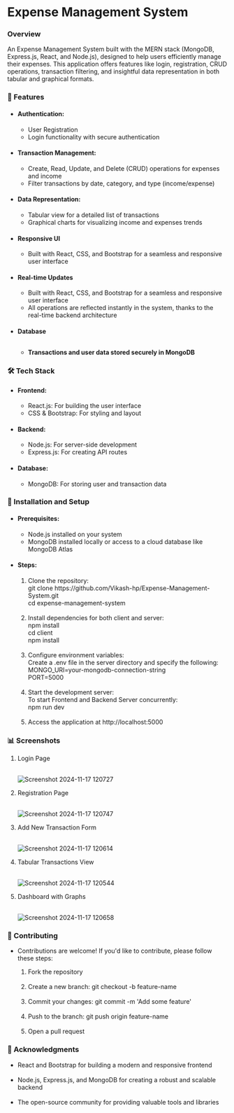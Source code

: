 <h1>Expense Management System</h1>
<h3>Overview</h3>
<p>An Expense Management System built with the MERN stack (MongoDB, Express.js, React, and Node.js), designed to help users efficiently manage their expenses. This application offers features like login, registration, CRUD operations, transaction filtering, and insightful data representation in both tabular and graphical formats.</p>

<h3>🚀 Features</h3>
<ul>
  <li><h4>Authentication:</h4></li>
  <ul>
    <li>User Registration</li>
    <li>Login functionality with secure authentication</li>
  </ul>
  <li><h4>Transaction Management:</h4></li>
  <ul>
    <li>Create, Read, Update, and Delete (CRUD) operations for expenses and income</li>
    <li>Filter transactions by date, category, and type (income/expense)</li>
  </ul>
  <li><h4>Data Representation:</h4></li>
  <ul>
    <li>Tabular view for a detailed list of transactions</li> 
    <li>Graphical charts for visualizing income and expenses trends</li>
  </ul>
  <li><h4>Responsive UI</h4></li>
  <ul>
    <li>Built with React, CSS, and Bootstrap for a seamless and responsive user interface</li>
  </ul>
  <li><h4>Real-time Updates</h4></li>
   <ul>
    <li>Built with React, CSS, and Bootstrap for a seamless and responsive user interface</li>
    <li>All operations are reflected instantly in the system, thanks to the real-time backend architecture</li>
  </ul>
  <li><h4>Database</h4</li>
  <ul> <br>
    <li>Transactions and user data stored securely in MongoDB</li>   
  </ul>
</ul>
<h3>🛠️ Tech Stack</h3>
<ul>
  <li><h4>Frontend:</h4></li>
  <ul>
    <li>React.js: For building the user interface</li>
    <li>CSS & Bootstrap: For styling and layout</li>
  </ul>
  <li><h4>Backend:</h4></li>
  <ul>
    <li>Node.js: For server-side development</li>
    <li>Express.js: For creating API routes</li>
  </ul>
  <li><h4>Database:</h4></li>
  <ul>
    <li>MongoDB: For storing user and transaction data</li>
  </ul>
  
</ul>
<h3>🔧 Installation and Setup</h3>
<ul>
  <li><h4>Prerequisites:</h4></li>
  <ul>
    <li>Node.js installed on your system</li>
    <li>MongoDB installed locally or access to a cloud database like MongoDB Atlas</li>
  </ul>
  <li><h4>Steps:</h4></li>
  <ol>
    <li>Clone the repository:</li>
    git clone https://github.com/Vikash-hp/Expense-Management-System.git <br>
    cd expense-management-system <br>
    <br>
    <li>Install dependencies for both client and server:</li>
    npm install <br>
    cd client <br>
    npm install <br>
    <br>
    <li>Configure environment variables:</li>
    Create a .env file in the server directory and specify the following: <br>
    MONGO_URI=your-mongodb-connection-string <br>
    PORT=5000 <br>
    <br>
    <li>Start the development server:</li>
    To start Frontend and Backend Server concurrently: <br>
    npm run dev <br>
    <br>
    <li>Access the application at http://localhost:5000</li> 
  </ol>
</ul>
<h3>📊 Screenshots</h3>
<ol>
  <li>Login Page</li><br>
  
  ![Screenshot 2024-11-17 120727](https://github.com/user-attachments/assets/fdb9e54f-dede-4ae8-9c45-f71412bc49ee)

  <li>Registration Page</li><br>
  
  ![Screenshot 2024-11-17 120747](https://github.com/user-attachments/assets/dfe11383-2302-4a63-a8df-222c39b45982)

  <li>Add New Transaction Form</li><br>
  
  ![Screenshot 2024-11-17 120614](https://github.com/user-attachments/assets/61571604-29e6-4098-adb9-ae2b10de0612)

  <li>Tabular Transactions View</li><br>
  
  ![Screenshot 2024-11-17 120544](https://github.com/user-attachments/assets/3a3fd49a-8a32-4d5a-95af-73921124ce19)
  
  <li>Dashboard with Graphs</li><br>
  
  ![Screenshot 2024-11-17 120658](https://github.com/user-attachments/assets/de46548f-b1a0-497d-9a72-3b1a591662ea)
  
</ol>
<h3>🤝 Contributing</h3>
<ul>
  <li>Contributions are welcome! If you'd like to contribute, please follow these steps:</li>
  <ol>
  <li>Fork the repository</li> <br>
  <li>Create a new branch: git checkout -b feature-name</li> <br>
  <li>Commit your changes: git commit -m 'Add some feature'</li> <br>
  <li>Push to the branch: git push origin feature-name</li> <br>
  <li>Open a pull request</li>
  </ol>
</ul>
<h3>🌟 Acknowledgments</h3>
<ul>
<li>React and Bootstrap for building a modern and responsive frontend</li> <br>
<li>Node.js, Express.js, and MongoDB for creating a robust and scalable backend</li> <br>
<li>The open-source community for providing valuable tools and libraries</li>
</ul>


